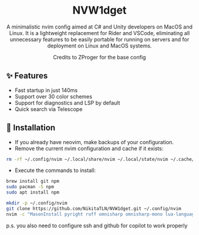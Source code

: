 <h1 align="center">NVW1dget</h1>

<p align="center">
A minimalistic nvim config aimed at C# and Unity developers on MacOS and Linux. It is a lightweight replacement for Rider and VSCode, eliminating all unnecessary features to be easily portable for running on servers and for deployment on Linux and MacOS systems.
</p>

<p align="center">
Credits to ZProger for the base config
</p>

## ✨ Features
- Fast startup in just 140ms
- Support over 30 color schemes
- Support for diagnostics and LSP by default
- Quick search via Telescope

## 🌟 Installation
- If you already have neovim, make backups of your configuration.
- Remove the current nvim configuration and cache if it exists:

```sh
rm -rf ~/.config/nvim ~/.local/share/nvim ~/.local/state/nvim ~/.cache/nvim
```

- Execute the commands to install:

```sh
brew install git npm
sudo pacman -S npm
sudo apt install npm
```

```sh
mkdir -p ~/.config/nvim
git clone https://github.com/NikitaTLN/NVW1dget.git ~/.config/nvim
nvim -c "MasonInstall pyright ruff omnisharp omnisharp-mono lua-language-server csharp-language-server"
```

p.s. you also need to configure ssh and github for copilot to work properly
